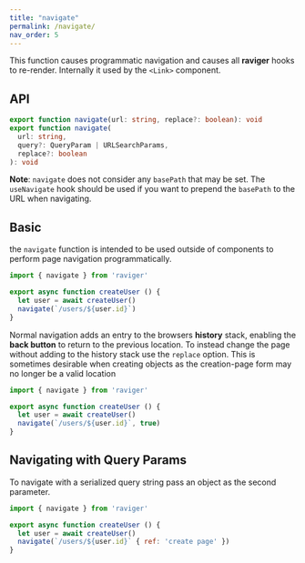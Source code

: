 ```yaml
---
title: "navigate"
permalink: /navigate/
nav_order: 5
---
```


This function causes programmatic navigation and causes all **raviger** hooks to re-render. Internally it used by the `<Link>` component.

## API

```typescript
export function navigate(url: string, replace?: boolean): void
export function navigate(
  url: string,
  query?: QueryParam | URLSearchParams,
  replace?: boolean
): void
```

**Note**: `navigate` does not consider any `basePath` that may be set.  The `useNavigate` hook should be used if you want to prepend the `basePath` to the URL when navigating.

## Basic

the `navigate` function is intended to be used outside of components to perform page navigation programmatically. 

```jsx
import { navigate } from 'raviger'

export async function createUser () {
  let user = await createUser()
  navigate(`/users/${user.id}`)
}
```


Normal navigation adds an entry to the browsers **history** stack, enabling the **back button** to return to the previous location. To instead change the page without adding to the history stack use the `replace` option. This is sometimes desirable when creating objects as the creation-page form may no longer be a valid location

```jsx
import { navigate } from 'raviger'

export async function createUser () {
  let user = await createUser()
  navigate(`/users/${user.id}`, true)
}
```

## Navigating with Query Params

To navigate with a serialized query string pass an object as the second parameter.

```jsx
import { navigate } from 'raviger'

export async function createUser () {
  let user = await createUser()
  navigate(`/users/${user.id}` { ref: 'create page' })
}
```
